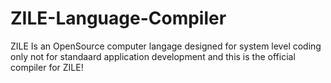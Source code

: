 # ZILE-Language-Compiler
ZILE Is an OpenSource computer langage designed for system level coding only not for standaard application development and this is the official compiler for ZILE! 
